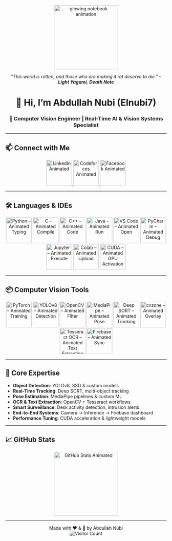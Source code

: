 <div align="center">
  <!-- Animated header (Lottie) -->
  <img src="https://assets4.lottiefiles.com/packages/lf20_tfb3estd.json" alt="glowing notebook animation" width="200"/>
  <p><em>"This world is rotten, and those who are making it rot deserve to die." – <strong>Light Yagami</strong>, <strong>Death Note</strong></em></p>
</div>

<h1 align="center">👋 Hi, I’m Abdullah Nubi (Elnubi7)</h1>
<h3 align="center">🔭 Computer Vision Engineer | Real-Time AI & Vision Systems Specialist</h3>

---

## 📫 Connect with Me

<div align="center">
  <a href="https://www.linkedin.com/in/abdullah-nupi" target="_blank">
    <img src="https://media.giphy.com/media/l3V0j3ytFyGHqiV7W/giphy.gif" alt="LinkedIn Animated" width="80"/>
  </a>
  <a href="https://codeforces.com/profile/AItheGOAT" target="_blank">
    <img src="https://media.giphy.com/media/3o6ZsYyXJgkmqf2E4Y/giphy.gif" alt="Codeforces Animated" width="80"/>
  </a>
  <a href="https://www.facebook.com/share/1F9Zor37UK/?mibextid=wwXIfr" target="_blank">
    <img src="https://media.giphy.com/media/5GoVLqeAOo6PK/giphy.gif" alt="Facebook Animated" width="80"/>
  </a>
</div>

---

## 🛠 Languages & IDEs

<div align="center">
  <img src="https://media.giphy.com/media/xT9IgG50Fb7Mi0prBC/giphy.gif" alt="Python – Animated Typing" width="80"/>
  <img src="https://media.giphy.com/media/3o6Zt8MgUuvSbkZYWc/giphy.gif" alt="C – Animated Compile" width="80"/>
  <img src="https://media.giphy.com/media/3oKIPwoeGErMmaI43S/giphy.gif" alt="C++ – Animated Code" width="80"/>
  <img src="https://media.giphy.com/media/l0MYrRRvNl2kK5H7O/giphy.gif" alt="Java – Animated Run" width="80"/>
  <img src="https://media.giphy.com/media/3o6ZtpQEfW0HibZR7u/giphy.gif" alt="VS Code – Animated Open" width="80"/>
  <img src="https://media.giphy.com/media/26Ahv0v66qLPh8bUo/giphy.gif" alt="PyCharm – Animated Debug" width="80"/>
  <img src="https://media.giphy.com/media/3oEjI6SIIHBdRxXI40/giphy.gif" alt="Jupyter – Animated Execute" width="80"/>
  <img src="https://media.giphy.com/media/3o7aCVV0GbqklXLQVW/giphy.gif" alt="Colab – Animated Upload" width="80"/>
  <img src="https://media.giphy.com/media/nNxT5qXR02FOM/giphy.gif" alt="CUDA – Animated GPU Activation" width="80"/>
</div>

---

## 📦 Computer Vision Tools

<div align="center">
  <img src="https://media.giphy.com/media/3o6Zt6D5XzWjVXU0bm/giphy.gif" alt="PyTorch – Animated Training" width="80"/>
  <img src="https://media.giphy.com/media/l0MYt5jPR6QX5pnqM/giphy.gif" alt="YOLOv8 – Animated Detection" width="80"/>
  <img src="https://media.giphy.com/media/3o6ZsY6YKDx0YlCGGK/giphy.gif" alt="OpenCV – Animated Filter" width="80"/>
  <img src="https://media.giphy.com/media/3o7aCUMpHROgD0QjWM/giphy.gif" alt="MediaPipe – Animated Pose" width="80"/>
  <img src="https://media.giphy.com/media/l0HlDEcGxzLeemKcI/giphy.gif" alt="Deep SORT – Animated Tracking" width="80"/>
  <img src="https://media.giphy.com/media/l0MYt5jPR6QX5pnqM/giphy.gif" alt="cvzone – Animated Overlay" width="80"/>
  <img src="https://media.giphy.com/media/3o7aD6D6iR9Y1bX4k8/giphy.gif" alt="Tesseract OCR – Animated Text Extraction" width="80"/>
  <img src="https://media.giphy.com/media/3o7ZeTmU77UlPyeR2w/giphy.gif" alt="Firebase – Animated Sync" width="80"/>
</div>

---

## 🚀 Core Expertise

- **Object Detection**: YOLOv8, SSD & custom models  
- **Real-Time Tracking**: Deep SORT, multi-object tracking  
- **Pose Estimation**: MediaPipe pipelines & custom ML  
- **OCR & Text Extraction**: OpenCV + Tesseract workflows  
- **Smart Surveillance**: Desk activity detection, intrusion alerts  
- **End-to-End Systems**: Camera → Inference → Firebase dashboard  
- **Performance Tuning**: CUDA acceleration & lightweight models

---

## 📈 GitHub Stats

<div align="center">
  <img src="https://media.giphy.com/media/l0MYyDa8nFJdYzFyI/giphy.gif" alt="GitHub Stats Animated" width="200"/>
</div>

---

<div align="center">
  Made with ❤️ & 🤖 by Abdullah Nubi
</div>

<div align="center">
  <img src="https://visitor-badge.laobi.icu/badge?page_id=Elnubi7.Elnubi7&style=flat" alt="Visitor Count"/>
</div>
